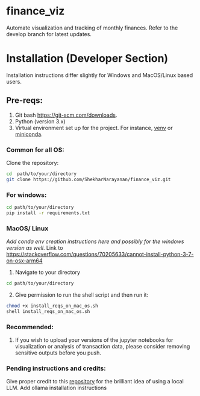 # finance_viz
Automate visualization and tracking of monthly finances. Refer to the develop branch for latest updates.


# Installation (Developer Section)
Installation instructions differ slightly for Windows and MacOS/Linux based users.

## Pre-reqs:
1. Git bash <https://git-scm.com/downloads>.
2. Python (version 3.x)
3. Virtual environment set up for the project. For instance, [venv](https://docs.python.org/3/library/venv.html) or [miniconda](https://docs.anaconda.com/miniconda/).

### Common for all OS:
Clone the repository:
   ```bash
   cd  path/to/your/directory
   git clone https://github.com/ShekharNarayanan/finance_viz.git
   ```

### For windows:
```bash
cd path/to/your/directory
pip install -r requirements.txt
```
### MacOS/ Linux 
_Add conda env creation instructions here and possibly for the windows version as well_. Link to https://stackoverflow.com/questions/70205633/cannot-install-python-3-7-on-osx-arm64
1. Navigate to your directory
```bash
cd path/to/your/directory
```
2. Give permission to run the shell script and then run it:
```bash
chmod +x install_reqs_on_mac_os.sh
shell install_reqs_on_mac_os.sh
```

### Recommended:
1. If you wish to upload your versions of the jupyter notebooks for visualization or analysis of transaction data, please consider removing sensitive outputs before you push.

### Pending instructions and credits:
Give proper credit to this [repository](https://github.com/thu-vu92/local-llms-analyse-finance) for the brilliant idea of using a local LLM.
Add ollama installation instructions

 
